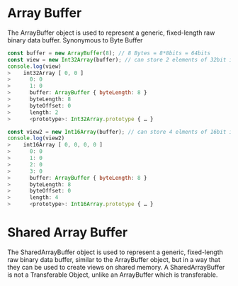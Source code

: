 
# Array Buffer

The ArrayBuffer object is used to represent a generic, fixed-length raw binary data buffer.
Synonymous to Byte Buffer

```js
const buffer = new ArrayBuffer(8); // 8 Bytes = 8*8bits = 64bits
const view = new Int32Array(buffer); // can store 2 elements of 32bit in buffer
console.log(view)
>    int32Array [ 0, 0 ]
>      0: 0
>      1: 0
>      buffer: ArrayBuffer { byteLength: 8 }
>      byteLength: 8
>      byteOffset: 0
>      length: 2
>      <prototype>: Int32Array.prototype { … }

const view2 = new Int16Array(buffer); // can store 4 elments of 16bit in buffer
console.log(view2)
>    int16Array [ 0, 0, 0, 0 ]
>      0: 0
>      1: 0
>      2: 0
>      3: 0
>      buffer: ArrayBuffer { byteLength: 8 }
>      byteLength: 8
>      byteOffset: 0
>      length: 4
>      <prototype>: Int16Array.prototype { … }
```

# Shared Array Buffer

The SharedArrayBuffer object is used to represent a generic, fixed-length raw binary data buffer, similar to the ArrayBuffer object, but in a way that they can be used to create views on shared memory. A SharedArrayBuffer is not a Transferable Object, unlike an ArrayBuffer which is transferable.